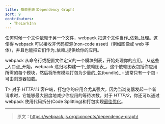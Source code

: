 ```yaml
---
title: 依赖图表(Dependency Graph)
sort: 9
contributors:
  - TheLarkInn
---
```


任何时候一个文件依赖于另一个文件，webpack 把这个文件当作_依赖_处理。这使得 webpack 可以接收非代码资源(non-code asset)（例如图像或 web 字体），并且也能把它们作为_依赖_提供给你的应用。

webpack 从命令行或配置文件定义的一个模块列表，开始处理你的应用。
从这些_入口点_开始，webpack 递归地构建一个_依赖图表_，这个依赖图表包括你应用所需的每个模块，然后将所有模块打包为少量的_包(bundle)_ - 通常只有一个包 - 可由浏览器加载。

T> 对于 *HTTP/1.1* 客户端，打包你的应用会尤其强大，因为当浏览器发起一个新请求时，它能够最大限度地减少你应用的等待次数。对于 *HTTP/2*，你还可以通过 webpack 使用代码拆分(Code Splitting)和打包实现[最佳优化](https://medium.com/webpack/webpack-http-2-7083ec3f3ce6#.7y5d3hz59)。

***

> 原文：https://webpack.js.org/concepts/dependency-graph/